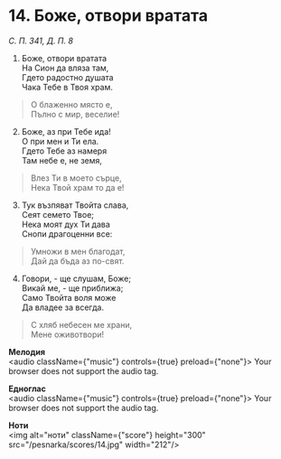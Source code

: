 # 14. Боже, отвори вратата

_С. П. 341, Д. П. 8_

1. Боже, отвори вратата  
На Сион да вляза там,  
Гдето радостно душата  
Чака Тебе в Твоя храм.  

> О блаженно място е,  
> Пълно с мир, веселие!

2. Боже, аз при Тебе ида!  
О при мен и Ти ела.  
Гдето Тебе аз намеря  
Там небе е, не земя,  

> Влез Ти в моето сърце,  
> Нека Твой храм то да е!

3. Тук възпяват Твойта слава,  
Сеят семето Твое;  
Нека моят дух Ти дава  
Снопи драгоценни все:  

> Умножи в мен благодат,  
> Дай да бъда аз по-свят.  

4. Говори, - ще слушам, Боже;  
Викай ме, - ще приближа;  
Само Твойта воля може  
Да владее за всегда.  

> С хляб небесен ме храни,  
> Мене оживотвори!

**Мелодия**  
<audio className={"music"} controls={true} preload={"none"}>
    <source src="/pesnarka/mp3/14.mp3" type="audio/mpeg"/>
    Your browser does not support the audio tag.
</audio>

**Едноглас**  
<audio className={"music"} controls={true} preload={"none"}>
    <source src="/pesnarka/transp/14.mp3" type="audio/mpeg"/>
    Your browser does not support the audio tag.
</audio>

**Ноти**  
<img alt="ноти" className={"score"} height="300" src="/pesnarka/scores/14.jpg" width="212"/>
